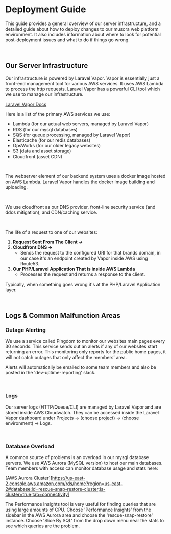 # Deployment Guide

This guide provides a general overview of our server infrastructure, and a detailed guide about how to deploy changes 
to our musora web platform environment. It also includes information about where to look for potential post-deployment 
issues and what to do if things go wrong.

<br>

## Our Server Infrastructure

Our infrastructure is powered by Laravel Vapor. Vapor is essentially just a front-end management tool for various
AWS services. It uses AWS Lambda to process the http requests. Laravel Vapor has a powerful CLI tool which we use
to manage our infrastructure.

[Laravel Vapor Docs](https://docs.vapor.build/)

Here is a list of the primary AWS services we use:
- Lambda (for our actual web servers, managed by Laravel Vapor)
- RDS (for our mysql databases)
- SQS (for queue processing, managed by Laravel Vapor)
- Elasticache (for our redis databases)
- OpsWorks (for our older legacy websites)
- S3 (data and asset storage)
- Cloudfront (asset CDN)

<br>
  
The webserver element of our backend system uses a docker image hosted on AWS Lambda. Laravel Vapor handles the docker
image building and uploading.

<br>

We use cloudfront as our DNS provider, front-line security service (and ddos mitigation), and CDN/caching service.

<br>

The life of a request to one of our websites:

1. **Request Sent From The Client ->** 
1. **Cloudfront DNS ->**
   - Sends the request to the configured URI for that brands domain, in our case it's an endpoint created 
   by Vapor inside AWS using Route53.
1. **Our PHP/Laravel Application That is inside AWS Lambda**
   - Processes the request and returns a response to the client.
    
Typically, when something goes wrong it's at the PHP/Laravel Application layer.

<br>

## Logs & Common Malfunction Areas

### Outage Alerting
We use a service called Pingdom to monitor our websites main pages every 30 seconds. This service sends out an alerts if
any of our websites start returning an error. This monitoring only reports for the public home pages, it will not catch
outages that only affect the members' area.  

Alerts will automatically be emailed to some team members and also be posted in the 'dev-uptime-reporting' slack.

<br>

### Logs
Our server logs (HTTP/Queue/CLI) are managed by Laravel Vapor and are stored inside AWS Cloudwatch. 
They can be accessed inside the Laravel Vapor dashboard under 
Projects -> (choose project) -> (choose environment) -> Logs.

<br>

### Database Overload
A common source of problems is an overload in our mysql database servers. We use AWS Aurora (MySQL version) to host 
our main databases. Team members with access can monitor database usage and stats here:

[AWS Aurora Cluster][https://us-east-2.console.aws.amazon.com/rds/home?region=us-east-2#database:id=rescue-snap-restore-cluster;is-cluster=true;tab=connectivity]

The Performance Insights tool is very useful for finding queries that are using large amounts of CPU. Choose 
'Performance Insights' from the sidebar in the AWS Aurora area and choose the 'rescue-snap-restore' instance. Choose 
'Slice By SQL' from the drop down menu near the stats to see which queries are the problem.